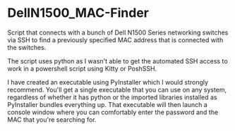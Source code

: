 # DellN1500_MAC-Finder
Script that connects with a bunch of Dell N1500 Series networking switches via SSH to find a previously specified MAC address that is connected with the switches.

The script uses python as I wasn't able to get the automated SSH access to work in a powershell script using Kitty or PoshSSH.

I have created an executable using PyInstaller which I would strongly recommend. You'll get a single executable that you can use on any system, regardless of whether it has python or the imported libraries installed as PyInstaller bundles everything up. 
That executable will then launch a console window where you can comfortably enter the password and the MAC that you're searching for.

